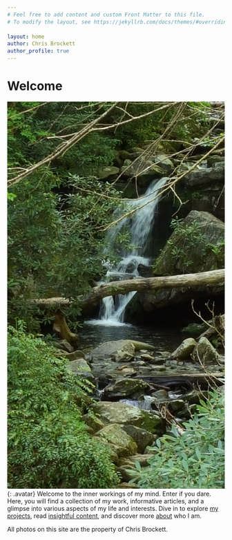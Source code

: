 ```yaml
---
# Feel free to add content and custom Front Matter to this file.
# To modify the layout, see https://jekyllrb.com/docs/themes/#overriding-theme-defaults

layout: home
author: Chris Brockett
author_profile: true
---
```


# Welcome
![waterfall](/assets/images/waterfall.jpg){: .avatar}
Welcome to the inner workings of my mind. Enter if you dare. Here, you will find a collection of my work, informative articles, and a glimpse into various aspects of my life and interests. Dive in to explore [my projects](/mywork), read [insightful content](/mywriting), and discover more [about](/about) who I am.

All photos on this site are the property of Chris Brockett.

